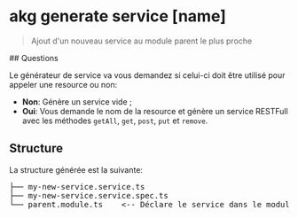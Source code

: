 # akg generate service [name]

> Ajout d'un nouveau service au module parent le plus proche

## Questions

Le générateur de service va vous demandez si celui-ci doit être utilisé pour appeler une resource ou non:

* **Non**: Génère un service vide ;
* **Oui**: Vous demande le nom de la resource et génère un service RESTFull avec les méthodes `getAll`, `get`, `post`, `put` et `remove`.

## Structure

La structure générée est la suivante:

<pre>
├── my-new-service.service.ts
├── my-new-service.service.spec.ts
└── parent.module.ts    <-- Déclare le service dans le module parent
</pre>
